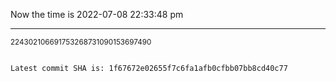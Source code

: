Now the time is 2022-07-08 22:33:48 pm

---

<small>224302106691753268731090153697490</small>

```txt

Latest commit SHA is: 1f67672e02655f7c6fa1afb0cfbb07bb8cd40c77
```
